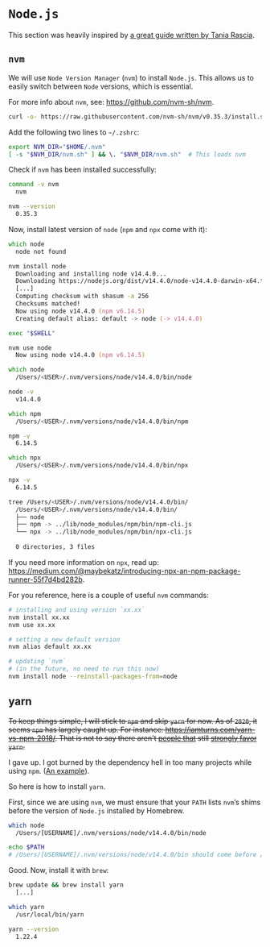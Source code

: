 # `Node.js`

This section was heavily inspired by [a great guide written by Tania Rascia](https://www.taniarascia.com/setting-up-a-brand-new-mac-for-development/).

## `nvm`

We will use `Node Version Manager` (`nvm`) to install `Node.js`. This allows us to easily switch between `Node` versions, which is essential. 

For more info about `nvm`, see: https://github.com/nvm-sh/nvm.

```zsh
curl -o- https://raw.githubusercontent.com/nvm-sh/nvm/v0.35.3/install.sh | bash
```

Add the following two lines to `~/.zshrc`:

```zsh
export NVM_DIR="$HOME/.nvm"
[ -s "$NVM_DIR/nvm.sh" ] && \. "$NVM_DIR/nvm.sh"  # This loads nvm
```

Check if `nvm` has been installed successfully:

```zsh
command -v nvm
  nvm

nvm --version
  0.35.3
```

Now, install latest version of `node` (`npm` and `npx` come with it):

```zsh
which node
  node not found

nvm install node
  Downloading and installing node v14.4.0...
  Downloading https://nodejs.org/dist/v14.4.0/node-v14.4.0-darwin-x64.tar.xz...
  [...]
  Computing checksum with shasum -a 256
  Checksums matched!
  Now using node v14.4.0 (npm v6.14.5)
  Creating default alias: default -> node (-> v14.4.0)  

exec "$SHELL"

nvm use node
  Now using node v14.4.0 (npm v6.14.5)

which node
  /Users/<USER>/.nvm/versions/node/v14.4.0/bin/node

node -v
  v14.4.0

which npm
  /Users/<USER>/.nvm/versions/node/v14.4.0/bin/npm

npm -v
  6.14.5

which npx
  /Users/<USER>/.nvm/versions/node/v14.4.0/bin/npx

npx -v
  6.14.5

tree /Users/<USER>/.nvm/versions/node/v14.4.0/bin/
  /Users/<USER>/.nvm/versions/node/v14.4.0/bin/
  ├── node
  ├── npm -> ../lib/node_modules/npm/bin/npm-cli.js
  └── npx -> ../lib/node_modules/npm/bin/npx-cli.js
  
  0 directories, 3 files
```

If you need more information on `npx`, read up: https://medium.com/@maybekatz/introducing-npx-an-npm-package-runner-55f7d4bd282b.

For you reference, here is a couple of useful `nvm` commands:

```zsh
# installing and using version `xx.xx`
nvm install xx.xx
nvm use xx.xx

# setting a new default version
nvm alias default xx.xx

# updating `nvm`
# (in the future, no need to run this now)
nvm install node --reinstall-packages-from=node
```

## yarn

<del>To keep things simple, I will stick to `npm` and skip `yarn` for now. As of `2020`, it seems `npm` has largely caught up. For instance: https://iamturns.com/yarn-vs-npm-2018/. That is not to say there aren't [people that](https://dev.to/shelob9/why-i-use-yarn-not-npm-dkk) still [strongly favor](https://spin.atomicobject.com/2020/03/15/why-yarn-2020/) `yarn`.</del> 

I gave up. I got burned by the dependency hell in too many projects while using `npm`. ([An example](https://github.com/Chronoblog/gatsby-theme-chronoblog/issues/54)).

So here is how to install `yarn`.

First, since we are using `nvm`, we must ensure that your `PATH` lists `nvm`’s shims before the version of `Node.js` installed by Homebrew.

```sh
which node
  /Users/[USERNAME]/.nvm/versions/node/v14.4.0/bin/node

echo $PATH
# /Users/[USERNAME]/.nvm/versions/node/v14.4.0/bin should come before /usr/local/bin
```

Good. Now, install it with `brew`:

```sh
brew update && brew install yarn
  [...]

which yarn
  /usr/local/bin/yarn

yarn --version
  1.22.4
```

